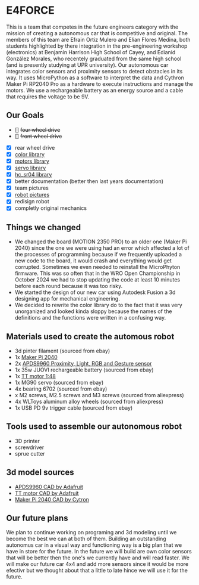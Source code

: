 # E4FORCE
This is a team that competes in the future engineers category with the mission of creating a autonomous car that is competitive and original. The members of this team are Efrain Ortiz Mulero and Elian Flores Medina, both students highlighted by there integration in the pre-engineering workshop (electronics) at Benjamin Harrison High School of Cayey, and Edianid González Morales, who recentely graduated from the same high school (and is presently studying at UPR university). Our autonomous car integrates color sensors and proximity sensors to detect obstacles in its way. It uses MicroPython as a software to interpret the data and Cythron Maker Pi RP2040 Pro as a hardware to execute instructions and manage the motors. We use a rechargeable battery as an energy source and a cable that requires the voltage to be 9V.

## Our Goals
- [] ~~four wheel drive~~
- [] ~~front wheel drive~~
- [x] rear wheel drive
- [x] [color library](/src/color.py)
- [x] [motors library](/src/motors.py)
- [x] [servo library](/src/servo.py)
- [x] [hc_sr04 library](/src/hc_sr04.py)
- [x] better documentation (better then last years documentation)
- [x] team pictures
- [x] [robot pictures](/v-photos/V1_car)
- [x] redisign robot
- [x] completly original mechanics

## Things we changed
- We changed the board (MOTION 2350 PRO) to an older one (Maker Pi 2040) since the one we were using had an error which affected a lot of the processes of programming because if we frequently uploaded a new code to the board, it would crash and everything would get corrupted. Sometimes we even needed to reinstall the MicroPhyton firmware. This was so often that in the WRO Open Championship in October 2024 we had to stop updating the code at least 10 minutes before each round because it was too risky.
- We started the design of our new car using Autodesk Fusion a 3d designing app for mechanical engineering.
- We decided to rewrite the color library do to the fact that it was very unorganized and looked kinda sloppy because the names of the definitions and the functions were written in a confusing way.

## Materials used to create the automous robot
- 3d pinter filament (sourced from ebay)
- 1x [Maker Pi 2040](https://www.adafruit.com/product/5129)
- 2x [APDS9960 Proximity, Light, RGB and Gesture sensor](https://www.adafruit.com/product/3595)
- 1x 35w JUOVI rechargeable battery (sourced from ebay)
- 1x [TT motor 1:48](https://www.adafruit.com/product/3777) 
- 1x MG90 servo (sourced from ebay)
- 4x bearing 6702 (sourced from ebay)
-  x M2 screws, M2.5 screws and M3 screws (sourced from aliexpress)
- 4x WLToys aluminum alloy wheels (sourced from aliexpress)
- 1x USB PD 9v trigger cable (sourced from ebay)

## Tools used to assemble our autonomous robot 
- 3D printer
- screwdriver
- sprue cutter

## 3d model sources
- [APDS9960 CAD by Adafruit](https://github.com/adafruit/Adafruit_CAD_Parts/tree/main/3595%20APDS9960%20Sensor)
- [TT motor CAD by Adafruit](https://github.com/adafruit/Adafruit_CAD_Parts/tree/main/3777%20TT%20Motor)
- [Maker Pi 2040 CAD by Cytron](https://www.cytron.io/p-maker-pi-rp2040-simplifying-robotics-with-raspberry-pi-rp2040)

## Our future plans
We plan to continue working on programing and 3d modeling until we become the best we can at both of them. Building an outstanding autonomus car in a visual way and functioning way is a big plan that we have in store for the future. In the future we will build are own color sensors that will be better then the one's we currently have and will read faster. We will make our future car 4x4 and add more sensors since it would be more efectivr but we thought about that a little to late hince we will use it for the future.

